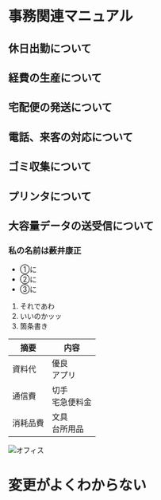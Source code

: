 # 事務関連マニュアル
## 休日出勤について
## 経費の生産について
## 宅配便の発送について
## 電話、来客の対応について
## ゴミ収集について
## プリンタについて
## 大容量データの送受信について
### 私の名前は**薮井康正**
* ①に
* ②に
* ③に
1. それであわ
2. いいのかッッ
3. 箇条書き

|摘要|内容
|---|---
|資料代|優良<br>アプリ
|通信費|切手<br>宅急便料金
|消耗品費|文具<br>台所用品
![オフィス](/Users/yasumasa/Downloads/オフィス.jpg)
# 変更がよくわからない
